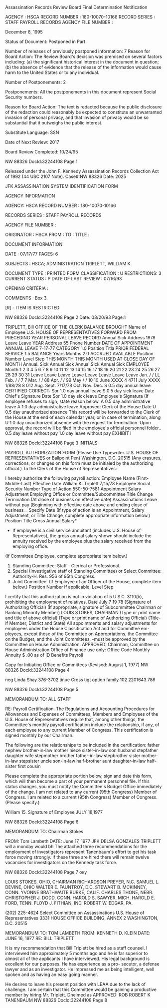 Assassination Records Review Board
Final Determination Notification

AGENCY : HSCA
RECORD NUMBER : 180-10070-10166
RECORD SERIES : STAFF PAYROLL RECORDS
AGENCY FILE NUMBER :

December 8, 1995

Status of Document: Postponed in Part

Number of releases of previously postponed information: 7
Reason for Board Action: The Review Board's decision was premised on several factors
including: (a) the significant historical interest in the document in question; (b) the
absence of evidence that the release of the information would cause harm to the United
States or to any individual.

Number of Postponements: 2

Postponements: All the postponements in this document represent Social Security numbers.

Reason for Board Action: The text is redacted because the public disclosure of the redaction could
reasonably be expected to constitute an unwarranted invasion of personal privacy, and that invasion of
privacy would be so substantial that it outweighs the public interest.

Substitute Language: SSN

Date of Next Review: 2017

Board Review Completed: 10/24/95

NW 88326
DocId:32244108 Page 1

Released under the John F.
Kennedy Assassination
Records Collection Act of
1992 (44 USC 2107 Note).
Case#:NW 88326 Date:
2025

JFK ASSASSINATION SYSTEM
IDENTIFICATION FORM

AGENCY INFORMATION

AGENCY: HSCA
RECORD NUMBER : 180-10070-10166

RECORDS SERIES :
STAFF PAYROLL RECORDS

AGENCY FILE NUMBER :

ORIGINATOR : HSCA
FROM :
TO :
TITLE :

DOCUMENT INFORMATION

DATE : 07/17/77
PAGES: 6

SUBJECTS :
HSCA; ADMINISTRATION
TRIPLETT, WILLIAM К.

DOCUMENT TYPE : PRINTED FORM
CLASSIFICATION : U
RESTRICTIONS: 3
CURRENT STATUS : P
DATE OF LAST REVIEW : 07/16/93

OPENING CRITERIA :

COMMENTS :
Box 3.

[R] - ITEM IS RESTRICTED

NW 88326
Docld:32244108 Page 2
Date: 08/20/93
Page:1

TRIPLETT, Bill OFFICE OF THE CLERK BALANCE BROUGHT
Name of Employee U.S. HOUSE OF REPRESENTATIVES FORWARD FROM
PRECEDING YEAR
PERSONAL LEAVE RECORD
Annual Sick
Address 1978 Leave Leave
YEAR
Address 55
Phone Number DATE OF APPOINTMENT ANNUAL LEAVE
7-17-77 CATEGORY
1.0
Position Titla PRIOR FEDERAL SERVICE 1.5 BALANCE
Years Months 2.0 ACCRUED AVAILABLE
Position Number Level Step THIS MONTH THIS MONTH USED AT CLOSE
DAY OF MONTH Annual. Sick Annual Sick Annual Sick Annual Sick EMPLOYEE
Month 1 2 3 4 5 6 7 8 9 10 11 12 13 14 15 16 17 18 19 20 21 22 23 24 25 26 27 28 29 30 31 Leave Leave Leave Leave Leave Leave Leave Leave
Jan. / / LL
Feb. / / 7 7
Mar. / / 88
Apr. / / 99
May / / 10 10
June XXXX 4 4711
July XXXX 1/88/28 8 012
Aug.
Sept. 7/17/78
Oct.
Nov.
Dec.
S 0.5 day annual leave
CERTIFIED CORRECT:
Sor 1.0 day annual leave
S 0.5 day sick leave
Date Chief's Signature Date
Sor 1.0 day sick leave Employee's Signatura
(If employee refuses to sign, state reason below.
A 0.5 day administrative leave
A 1.0 day administrative leave Approved: Clerk of the House Date
U 0.5 day unauthorized absence This record will be forwarded to the Clerk of the House at the end of each calendar year, or in case of termination, along
U 1.0 day unauthorized absence with the request for termination. Upon approval, the record will be filed in the employee's official personnel folder..
0.5 day leave without pay
1.0 day leave without pay EXHIBIT I

NW 88326
Docld:32244108 Page 3 INITIALS

PAYROLL AUTHORIZATION FORM
(Please Use Typewriter. U.S. HOUSE OF REPRESENTATIVES
or Ballpoint Pen) Washington, D.C. 20515
(Any erasures, corrections, or changes
on this form must be initialed by the
authorizing official.)
To the Clerk of the House of Representatives:

I hereby authorize the following payroll action:
Employee Name (First-Middle-Last) Effective Date
William K. Triplett 7/15/78
Employee Social Security Number Type of Action
550-50-7581 Appointment
Salary Adjustment
Employing Office or Committee/Subcommittee Title Change
Termination (At close of business on effective date)
Assassinations Leave without pay (Beginning with effective date above and ending
close of business__
Specify Date
(If type of action is an Appointment, Salary Adjustment, or Title Change, complete appropriate information below.)
Position Title Gross Annual Salary*
* If employee is a civil service annuitant (includes U.S. House of Representatives), the gross annual salary shown should include the annuity received by the employee
plus the salary received from the employing office.

(If Committee Employee, complete appropriate item below.)

1. Standing Committee: Staff - Clerical or Professional.
2. Special (Investigative staff of Standing Committee) or Select Committee: Authority-H. Res. 956 of 95th Congress.
3. Joint Committee.
(If Employee of an Officer of the House, complete item below.)
Position Number If applicable, Level Step

I certify that this authorization is not in violation of 5 U.S.C. 3110(b), prohibiting the employment of
relatives.
Date July 7 19 78
(Signature of Authorizing Official)
(If appropriate, signature of Subcommittee Chairman or Ranking Minority Member) LOUIS STOKES, CHAIRMAN
(Type or print name and title of above official) (Type or print name of Authorizing Official)
(Title-If Member, District and State)
All appointments and salary adjustments for employees under the House Classification Act and for Committee em-
ployees, except those of the Committee on Appropriations, the Committee on the Budget, and the Joint Committees, -must
be approved by the Committee on House Administration.
APPROVED:
Chairman, Committee on House Administration
Office of Finance use only:
Office Code
Monthly Annuity $ .00 as of ID
Benefits
Payroll

Copy for Initiating Office or Committees
(Revised: August 1, 1977)
NW 88326
Docld:32244108 Page 4

neg
Linda Shay
376-3702
tinue Cross tigt option
family 102
2201643.786

NW 88326
DocId:32244108 Page 5

MEMORANDUM
TO: ALL STAFF

RE: Payroll Certification.
The Regulations and Accounting Procedures for Allowances and
Expenses of Committees, Members and Employees of the U.S. House of
Representatives require that, among other things, the Committee's
monthly payroll certification include the relationship, if any, of
each employee to any current Member of Congress. This certification
is signed monthly by our Chairman.

The following are the relationships to be included in the
certification:
father nephew brother-in-law
mother niece sister-in-law
son husband stepfather
daughter wife stepmother
brother father-in-law stepbrother
sister mother-in-law stepsister
uncle son-in-law half-brother
aunt daughter-in-law half-sister
first cousin

Please complete the appropriate portion below, sign and date
this form, which will then become a part of your permanent personnel
file. If this status changes, you must notify the Committee's Budget
Office immediately of the change.
I am not related to any current (95th Congress) Member of Congress.
I am related to a current (95th Congress) Member of Congress.
(Please specify.)

William 15.
Signature of Employee JULY 18,1977

NW 88326
DocId:32244108 Page 6

MEMORANDUM
TO: Chairman Stokes

FROM: Tom Lambeth
DATE: June 17, 1977
JFK
DELSA
GONZALES
TRIPLETT
will a
monday would
bh
The attached three recommendations for the employment of investigators
represent Tanenbaum's effort to get his task force moving strongly.
If these three are hired there will remain twelve vacancies for
investigators on the Kennedy task force.

NW 88326
DocId:32244108 Page 7
оку

LOUIS STOKES, OHIO, CHAIRMAN
RICHARDSON PREYER, N.C. SAMUEL L. DEVINE, OHIO
WALTER E. FAUNTROY, D.C. STEWART B. MCKINNEY, CONN.
YVONNE BRATHWAITE BURKE, CALIF. CHARLES THONE, NEBR.
CHRISTOPHER J. DODD, CONN. HAROLD S. SAWYER, MICH.
HAROLD E. FORD, TENN.
FLOYD J. FITHIAN, IND.
ROBERT W. EDGAR, PA.

(202) 225-4624
Select Committee on Assassinations
U.S. House of Representatives
3331 HOUSE OFFICE BUILDING, ANNEX 2
WASHINGTON, D.C. 20515

MEMORANDUM
TO: TOM LAMBETH
FROM: KENNETH D. KLEIN
DATE: JUNE 16, 1977
RE: BILL TRIPLETT

It is my recommendation that Bill Triplett
be hired as a staff counsel. I interviewed
him approximately 5 months ago and he is far
superior to almost all of the applicants I have
interviewed. His legal background is excellent
for our purposes. He has experience as a pro-
secutor, a defense lawyer and as an investigator.
He impressed me as being intelligent, well spoken
and as having an easy going manner.

He desires to leave his present position with LEAA
due to the lack of challenge. I am certain that
this Committee would be gaining a productive member
by hiring Mr. Triplett.
Dhelmed as
APPROVED:
ROB ROBERT K TANENBAUM
NW 88326
Docld:32244108 Page 8
